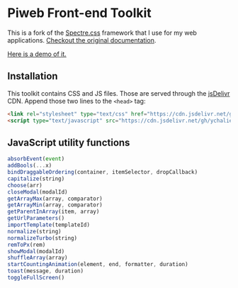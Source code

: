 # Piweb Front-end Toolkit

This is a fork of the [Spectre.css](https://picturepan2.github.io/spectre/index.html) framework that I use for my web applications. [Checkout the original documentation](https://picturepan2.github.io/spectre/getting-started.html).

[Here is a demo of it.](https://ychalier.github.io/pifekit/showcase.html)

## Installation

This toolkit contains CSS and JS files. Those are served through the [jsDelivr](https://www.jsdelivr.com/) CDN. Append those two lines to the `<head>` tag:

```html
<link rel="stylesheet" type="text/css" href="https://cdn.jsdelivr.net/gh/ychalier/pifekit/pifekit.min.css" />
<script type="text/javascript" src="https://cdn.jsdelivr.net/gh/ychalier/pifekit/pifekit.min.js"></script>
```

## JavaScript utility functions

```javascript
absorbEvent(event)
addBools(...x)
bindDraggableOrdering(container, itemSelector, dropCallback)
capitalize(string)
choose(arr)
closeModal(modalId)
getArrayMax(array, comparator)
getArrayMin(array, comparator)
getParentInArray(item, array)
getUrlParameters()
importTemplate(templateId)
normalize(string)
normalizeTurbo(string)
remToPx(rem)
showModal(modalId)
shuffleArray(array)
startCountingAnimation(element, end, formatter, duration)
toast(message, duration)
toggleFullScreen()
```
